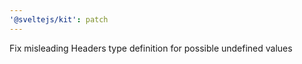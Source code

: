 ```yaml
---
'@sveltejs/kit': patch
---
```


Fix misleading Headers type definition for possible undefined values
